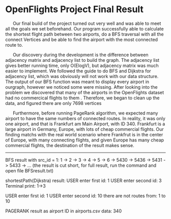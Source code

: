 # OpenFlights Project Final Result

&nbsp;&nbsp;&nbsp;&nbsp;&nbsp;&nbsp;Our final build of the project turned out very well and was able to meet all the goals we set beforehand. Our program successfully able to calculate the shortest flight path
between two airports, do a BFS traversal with all the connect Vertices and be able to find the airport with the most connected route to.

&nbsp;&nbsp;&nbsp;&nbsp;&nbsp;&nbsp;Our discovery during the development is the difference between adjacency matrix and adjacency list to build the graph. The adjacency list gives better
running time, only O(ElogV), but adjacency matrix was much easier to implement. We followed the guide to do BFS and Dijkstra for adjacency list, which was obviously will not work with our data structure.
The output of our BFS function was meant to display every airport in ourgraph, however we noticed some were missing. After looking into the problem we discovered that many of the airports in the OpenFlights dataset had no commercical flights to them
. Therefore, we began to clean up the data, and figured there are only 7698 vertices

&nbsp;&nbsp;&nbsp;&nbsp;&nbsp;&nbsp;Furthermore, before running PageRank algorithm, we expected many airport to have the same numbers of connected routes. In reality, it was only one airport, and that is Frankfurt am Main Airport, with ID 340.
Frankfurt is a large airport in Germany, Europe, with lots of cheap commercial flights. Our finding matchs with the real world scenario where Frankfrut is in the center of Europe, with many connecting flights, and given Europe has many cheap commercial flights, the destination of the result makes sense.

--------------------------------------------------------------------------------------------------------------------------------
BFS result with src_id = 1:
1 -> 
2 -> 
3 -> 
4 -> 
5 -> 
6 -> 
5430 -> 
5436 -> 
5431 -> 
5433 -> ... (the result is cut short, for full result, run the command and open file BFSresult.txt)

shortestPath(Dijkstra) result: 
USER enter first id: 1
USER enter second id: 3
Terminal print:
1->3

USER enter first id: 1
USER enter second id: 10
there are not routes from: 1 to 10

PAGERANK result as airport ID in airports.csv data:
340

